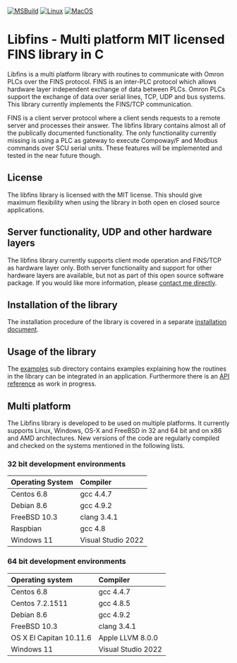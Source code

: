 [![MSBuild](https://github.com/lammertb/libfins/actions/workflows/msbuild.yml/badge.svg)](https://github.com/lammertb/libfins/actions/workflows/msbuild.yml) 
[![Linux](https://github.com/lammertb/libfins/actions/workflows/cmake.yml/badge.svg)](https://github.com/lammertb/libfins/actions/workflows/cmake.yml)
[![MacOS](https://github.com/lammertb/libfins/actions/workflows/cmake-macos.yml/badge.svg)](https://github.com/lammertb/libfins/actions/workflows/cmake-macos.yml)

# Libfins - Multi platform MIT licensed FINS library in C
Libfins is a multi platform library with routines to communicate with Omron PLCs
over the FINS protocol. FINS is an inter-PLC protocol which allows hardware layer independent exchange of
data between PLCs. Omron PLCs support the exchange of data over serial lines, TCP, UDP and bus systems.
This library currently implements the FINS/TCP communication.

FINS is a client server protocol where a client sends requests to a remote server and processes their
answer. The libfins library contains almost all of the publically documented functionality. The only
functionality currently missing is using a PLC as gateway to execute Compoway/F and Modbus commands
over SCU serial units. These features will be implemented and tested in the near future though.

## License

The libfins library is licensed with the MIT license. This should give maximum flexibility when
using the library in both open en closed source applications.

## Server functionality, UDP and other hardware layers

The libfins library currently supports client mode operation and FINS/TCP as hardware layer only.
Both server functionality and support for other hardware layers are available, but not as part of this
open source software package. If you would like more information, please [contact me directly](https://www.lammertbies.nl/whoami/address.html).

## Installation of the library

The installation procedure of the library is covered in a separate [installation document](INSTALL).

## Usage of the library

The [examples](examples) sub directory contains examples explaining how the routines in the library can be
integrated in an application. Furthermore there is an [API reference](APIReference.md) as work in progress.

## Multi platform

The Libfins library is developed to be used on multiple platforms. It currently supports Linux, Windows, OS-X
and FreeBSD in 32 and 64 bit and on x86 and AMD architectures. New versions of the code are
regularly compiled and checked on the systems mentioned in the following lists.

### 32 bit development environments
|Operating System|Compiler|
| :--- | :--- |
|Centos 6.8|gcc 4.4.7|
|Debian 8.6|gcc 4.9.2|
|FreeBSD 10.3|clang 3.4.1|
|Raspbian|gcc 4.8|
|Windows 11|Visual Studio 2022|

### 64 bit development environments
|Operating system|Compiler|
| :--- | :--- |
|Centos 6.8|gcc 4.4.7|
|Centos 7.2.1511|gcc 4.8.5|
|Debian 8.6|gcc 4.9.2|
|FreeBSD 10.3|clang 3.4.1|
|OS X El Capitan 10.11.6|Apple LLVM 8.0.0|
|Windows 11|Visual Studio 2022|
